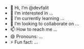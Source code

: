 - 👋 Hi, I’m @devfalit
- 👀 I’m interested in ...
- 🌱 I’m currently learning ...
- 💞️ I’m looking to collaborate on ...
- 📫 How to reach me ...
- 😄 Pronouns: ...
- ⚡ Fun fact: ...

<!---
devfalit/devfalit is a ✨ special ✨ repository because its `README.md` (this file) appears on your GitHub profile.
You can click the Preview link to take a look at your changes.
--->
